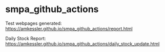 # smpa_github_actions

Test webpages generated:
https://amkessler.github.io/smpa_github_actions/report.html

Daily Stock Report:
https://amkessler.github.io/smpa_github_actions/daily_stock_update.html



